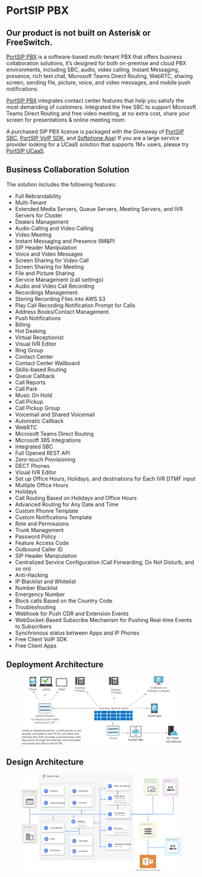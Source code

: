 # PortSIP PBX

## Our product is not built on Asterisk or FreeSwitch.

[PortSIP PBX](https://www.portsip.com/portsip-pbx/) is a software-based multi-tenant PBX that offers business collaboration solutions, it’s designed for both on-premise and cloud PBX environments, including SBC, audio, video calling, Instant Messaging, presence, rich text chat, Microsoft Teams Direct Routing, WebRTC, sharing screen, sending file, picture, voice, and video messages, and mobile push notifications.&#x20;

[PortSIP PBX](https://www.portsip.com/portsip-pbx/) integrates contact center features that help you satisfy the most demanding of customers. Integrated the free SBC to support Microsoft Teams Direct Routing and free video meeting, at no extra cost, share your screen for presentations & online meeting room.&#x20;

A purchased SIP PBX license is packaged with the Giveaway of [PortSIP SBC](https://www.portsip.com/portsip-pbx/),  [PortSIP VoIP SDK](https://www.portsip.com/portsip-voip-sdk), and [Softphone App](https://www.portsip.com/portsip-softphone)! If you are a large service provider looking for a UCaaS solution that supports 1M+ users, please try [PortSIP UCaaS](https://www.portsip.com/portsip-ucaas).

## Business Collaboration Solution

The solution includes the following features:

* Full Rebrandability
* Multi-Tenant
* Extended Media Servers, Queue Servers, Meeting Servers, and IVR Servers for Cluster
* Dealers Management
* Audio Calling and Video Calling
* Video Meeting
* Instant Messaging and Presence (IM\&P)
* SIP Header Manipulation
* Voice and Video Messages
* Screen Sharing for Video Call
* Screen Sharing for Meeting
* File and Picture Sharing
* Service Management (call settings)
* Audio and Video Call Recording
* Recordings Management
* Storing Recording Files into AWS S3
* Play Call Recording Notification Prompt for Calls
* Address Books/Contact Management.
* Push Notifications
* Billing
* Hot Desking
* Virtual Receptionist
* Visual IVR Editor
* Ring Group
* Contact Center
* Contact Center Wallboard
* Skills-based Routing
* Queue Callback
* Call Reports
* Call Park
* Music On Hold
* Call Pickup
* Call Pickup Group
* Voicemail and Shared Voicemail
* Automatic Callback
* WebRTC
* Microsoft Teams Direct Routing
* Microsoft 365 Integrations
* Integrated SBC
* Full Opened REST API
* Zero-touch Provisioning
* DECT Phones
* Visual IVR Editor
* Set up Office Hours, Holidays, and destinations for Each IVR DTMF input
* Multiple Office Hours
* Holidays
* Call Routing Based on Holidays and Office Hours
* Advanced Routing for Any Date and Time
* Custom Phonre Template
* Custom Notifications Template
* Role and Permissions
* Trunk Management
* Password Policy
* Feature Access Code
* Outbound Caller ID
* SIP Header Manipulation
* Centralized Service Configuration (Call Forwarding, Do Not Disturb, and so on)
* Anti-Hacking
* IP Blacklist and Whitelist
* Number Blacklist
* Emergency Number
* Block calls Based on the Country Code
* Troubleshooting
* Webhook for Push CDR and Extension Events
* WebSocket-Based Subscribe Mechanism for Pushing Real-time Events to Subscribers
* Synchronous status between Apps and IP Phones
* Free Client VoIP SDK
* Free Client Apps

## Deployment Architecture

<figure><img src=".gitbook/assets/pbx_diagram_v16.drawio.png" alt=""><figcaption></figcaption></figure>

##

## Design Architecture

<figure><img src=".gitbook/assets/design_arch.png" alt=""><figcaption></figcaption></figure>


